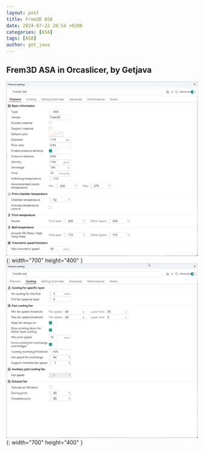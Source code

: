 ```yaml
---
layout: post
title: Frem3D ASA
date: 2024-07-22 20:54 +0200
categories: [ASA]
tags: [ASA]
author: get_java
---
```


## Frem3D ASA in Orcaslicer, by Getjava
![Desktop View](/assets/img/Frem3D/ASA/frem3d_asa_orca_filament_getjava.png){: width="700" height="400" }
![Desktop View](/assets/img/Frem3D/ASA/frem3d_asa_orca_cooling_getjava.png){: width="700" height="400" }